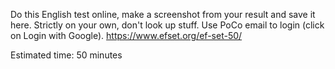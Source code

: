 Do this English test online, make a screenshot from your result and save it here.
Strictly on your own, don't look up stuff. Use PoCo email to login (click on Login with Google).
https://www.efset.org/ef-set-50/


Estimated time: 50 minutes